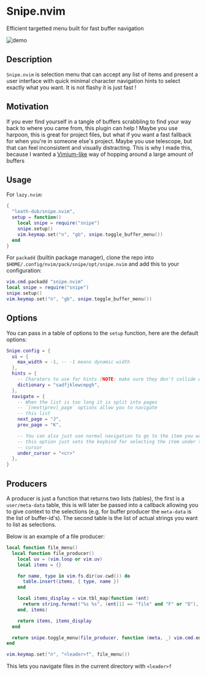 # Snipe.nvim

Efficient targetted menu built for fast buffer navigation

![demo](https://imgur.com/a/Mh5AccG)

## Description

`Snipe.nvim` is selection menu that can accept any list of items
and present a user interface with quick minimal character navigation
hints to select exactly what you want. It is not flashy it is just
fast !

## Motivation

If you ever find yourself in a tangle of buffers scrabbling to find
your way back to where you came from, this plugin can help ! Maybe
you use harpoon, this is great for project files, but what if you
want a fast fallback for when you're in someone else's project. Maybe
you use telescope, but that can feel inconsistent and visually
distracting. This is why I made this, because I wanted a [Vimium-like](https://github.com/philc/vimium)
way of hopping around a large amount of buffers

## Usage

For `lazy.nvim`:

```lua
{
  "leath-dub/snipe.nvim",
  setup = function()
    local snipe = require("snipe")
    snipe.setup()
    vim.keymap.set("n", "gb", snipe.toggle_buffer_menu())
  end
}
```

For `packadd` (builtin package manager), clone the repo into `$HOME/.config/nvim/pack/snipe/opt/snipe.nvim` and add this to your configuration:

```lua
vim.cmd.packadd "snipe.nvim"
local snipe = require("snipe")
snipe.setup()
vim.keymap.set("n", "gb", snipe.toggle_buffer_menu())
```

## Options

You can pass in a table of options to the `setup` function, here are the default options:

```lua
Snipe.config = {
  ui = {
    max_width = -1, -- -1 means dynamic width
  },
  hints = {
    -- Charaters to use for hints (NOTE: make sure they don't collide with the navigation keymaps)
    dictionary = "sadfjklewcmpgh",
  },
  navigate = {
    -- When the list is too long it is split into pages
    -- `[next|prev]_page` options allow you to navigate
    -- this list
    next_page = "J",
    prev_page = "K",

    -- You can also just use normal navigation to go to the item you want
    -- this option just sets the keybind for selecting the item under the
    -- cursor
    under_cursor = "<cr>"
  },
}
```

## Producers

A producer is just a function that returns two lists (tables), the first is a `user/meta-data` table, this is will
later be passed into a callback allowing you to give context to the selections (e.g. for buffer producer the `meta-data`
is the list of buffer-id's). The second table is the list of actual strings you want to list as selections.

Below is an example of a file producer:

```lua
local function file_menu()
  local function file_producer()
    local uv = (vim.loop or vim.uv)
    local items = {}

    for name, type in vim.fs.dir(uv.cwd()) do
      table.insert(items, { type, name })
    end

    local items_display = vim.tbl_map(function (ent)
      return string.format("%s %s", (ent[1] == "file" and "F" or "D"), ent[2])
    end, items)

    return items, items_display
  end

  return snipe.toggle_menu(file_producer, function (meta, _) vim.cmd.edit(meta[2]) end)
end

vim.keymap.set("n", "<leader>f", file_menu())
```

This lets you navigate files in the current directory with `<leader>f`
